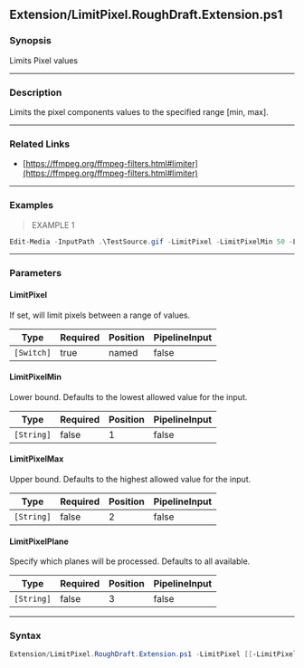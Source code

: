 Extension/LimitPixel.RoughDraft.Extension.ps1
---------------------------------------------

### Synopsis
Limits Pixel values

---

### Description

Limits the pixel components values to the specified range [min, max].

---

### Related Links
* [https://ffmpeg.org/ffmpeg-filters.html#limiter](https://ffmpeg.org/ffmpeg-filters.html#limiter)

---

### Examples
> EXAMPLE 1

```PowerShell
Edit-Media -InputPath .\TestSource.gif -LimitPixel -LimitPixelMin 50 -LimitPixelMax 200
```

---

### Parameters
#### **LimitPixel**
If set, will limit pixels between a range of values.

|Type      |Required|Position|PipelineInput|
|----------|--------|--------|-------------|
|`[Switch]`|true    |named   |false        |

#### **LimitPixelMin**
Lower bound. Defaults to the lowest allowed value for the input.

|Type      |Required|Position|PipelineInput|
|----------|--------|--------|-------------|
|`[String]`|false   |1       |false        |

#### **LimitPixelMax**
Upper bound. Defaults to the highest allowed value for the input.

|Type      |Required|Position|PipelineInput|
|----------|--------|--------|-------------|
|`[String]`|false   |2       |false        |

#### **LimitPixelPlane**
Specify which planes will be processed. Defaults to all available.

|Type      |Required|Position|PipelineInput|
|----------|--------|--------|-------------|
|`[String]`|false   |3       |false        |

---

### Syntax
```PowerShell
Extension/LimitPixel.RoughDraft.Extension.ps1 -LimitPixel [[-LimitPixelMin] <String>] [[-LimitPixelMax] <String>] [[-LimitPixelPlane] <String>] [<CommonParameters>]
```
